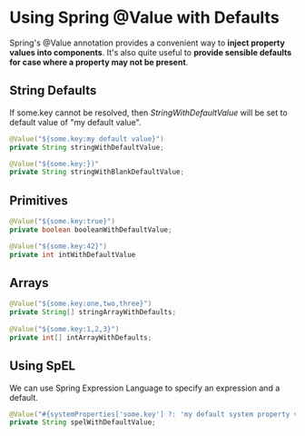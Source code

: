 # Using Spring @Value with Defaults

Spring's @Value annotation provides a convenient way to **inject property values into components**. It's also quite useful to **provide sensible defaults for case where a property may not be present**.

## String Defaults

If some.key cannot be resolved, then *StringWithDefaultValue* will be set to default value of "my default value".

```java
@Value("${some.key:my default value}")
private String stringWithDefaultValue;

@Value("${some.key:})"
private String stringWithBlankDefaultValue;
```

## Primitives

```java
@Value("${some.key:true}")
private boolean booleanWithDefaultValue;

@Value("${some.key:42}")
private int intWithDefaultValue
```

## Arrays

```java
@Value("${some.key:one,two,three}")
private String[] stringArrayWithDefaults;
 
@Value("${some.key:1,2,3}")
private int[] intArrayWithDefaults;
```

## Using SpEL

We can use Spring Expression Language to specify an expression and a default.

```java
@Value("#{systemProperties['some.key'] ?: 'my default system property value'}")
private String spelWithDefaultValue;
```